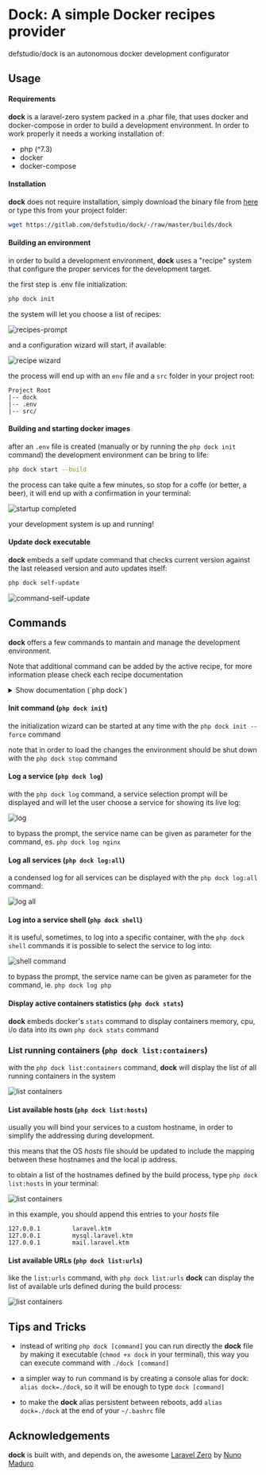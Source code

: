 # Dock: A simple Docker recipes provider

defstudio/dock is an autonomous docker development configurator


## Usage

#### Requirements

**dock** is a laravel-zero system packed in a .phar file, that uses docker and docker-compose in order to build a development environment. In order to work properly it needs a working installation of:
- php (^7.3)
- docker
- docker-compose



#### Installation 

**dock** does not require installation, simply download the binary file from [here](https://gitlab.com/defstudio/dock/-/raw/master/builds/dock) or type this from your project folder:

```bash
wget https://gitlab.com/defstudio/dock/-/raw/master/builds/dock
```



#### Building an environment

in order to build a development environment, **dock** uses a "recipe" system that configure the proper services for the development target.

the first step is .env file initialization:

```bash
php dock init
```

the system will let you choose a list of recipes:

![recipes-prompt](https://gitlab.com/defstudio/dock/-/raw/master/docs/images/recipes-prompt.jpg)

and a configuration wizard will start, if available:

![recipe wizard](https://gitlab.com/defstudio/dock/-/raw/master/docs/images/recipes-wizard.jpg)

the process will end up with an `env` file and a `src` folder in your project root:

```
Project Root
|-- dock
|-- .env
|-- src/
```



#### Building and starting docker images

after an `.env` file is created (manually or by running the `php dock init` command) the development environment can be bring to life:

```bash
php dock start --build
```

the process can take quite a few minutes, so stop for a coffe (or better, a beer), it will end up with a confirmation in your terminal:

![startup completed](https://gitlab.com/defstudio/dock/-/raw/master/docs/images/recipes-start-done.jpg)

your development system is up and running!



#### Update **dock** executable

**dock** embeds a self update command that checks current version against the last released version and auto updates itself:

```bash
php dock self-update
```

![command-self-update](https://gitlab.com/defstudio/dock/-/raw/master/docs/images/commands-self-update.jpg)



## Commands

**dock** offers a few commands to mantain and manage the development environment. 

Note that additional command can be added by the active recipe, for more information please check each recipe documentation


<details>
    <summary>Show documentation (`php dock`)</summary>
    by typing `php dock` command a list with all available commands will be displayed
</details>





#### Init command (`php dock init`)

the initialization wizard can be started at any time with the `php dock init --force` command

note that in order to load the changes the environment should be shut down with the `php dock stop` command



#### Log a service (`php dock log`)

with the `php dock log` command, a service selection prompt will be displayed and will let the user choose a service for showing its live log:

![log](https://gitlab.com/defstudio/dock/-/raw/master/docs/images/commands-log.jpg)

to bypass the prompt, the service name can be given as parameter for the command, es. `php dock log nginx`



#### Log all services (`php dock log:all`)

a condensed log for all services can be displayed with the `php dock log:all` command:

![log all](https://gitlab.com/defstudio/dock/-/raw/master/docs/images/commands-log-all.jpg)



#### Log into a service shell (`php dock shell`)

it is useful, sometimes, to log into a specific container, with the `php dock shell` commands it is possible to select the service to log into:

![shell command](https://gitlab.com/defstudio/dock/-/raw/master/docs/images/commands-shell.jpg)

to bypass the prompt, the service name can be given as parameter for the command, ie. `php dock log php`


#### Display active containers statistics (`php dock stats`)

**dock** embeds docker's `stats` command to display containers memory, cpu, i/o data into its own `php dock stats` command


### List running containers (`php dock list:containers`)

with the `php dock list:containers` command, **dock** will display the list of all running containers in the system

![list containers](https://gitlab.com/defstudio/dock/-/raw/master/docs/images/commands-list-containers.jpg)


#### List available hosts (`php dock list:hosts`)

usually you will bind your services to a custom hostname, in order to simplify the addressing during development.

this means that the OS _hosts_ file should be updated to include the mapping between these hostnames and the local ip address.

to obtain a list of the hostnames defined by the build process, type `php dock list:hosts` in your terminal:

![list containers](https://gitlab.com/defstudio/dock/-/raw/master/docs/images/commands-list-hosts.jpg)

in this example, you should append this entries to your _hosts_ file

```
127.0.0.1         laravel.ktm
127.0.0.1         mysql.laravel.ktm
127.0.0.1         mail.laravel.ktm
```

#### List available URLs (`php dock list:urls`)

like the `list:urls` command, with `php dock list:urls` **dock** can display the list of available urls defined during the build process:

![list containers](https://gitlab.com/defstudio/dock/-/raw/master/docs/images/commands-list-urls.jpg)



## Tips and Tricks

- instead of writing `php dock [command]` you can run directly the **dock** file by making it executable (`chmod +x dock` in your terminal), this way you can execute command with `./dock [command]`

- a simpler way to run command is by creating a console alias for dock: `alias dock=./dock`, so it will be enough to type `dock [command]`

- to make the **dock** alias persistent between reboots, add `alias dock=./dock` at the end of your `~/.bashrc` file


## Acknowledgements

**dock** is built with, and depends on, the awesome [Laravel Zero](https://laravel-zero.com/) by [Nuno Maduro](https://github.com/nunomaduro) 
